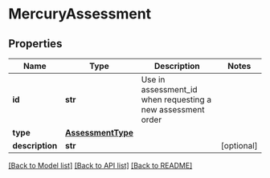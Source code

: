# MercuryAssessment


## Properties
Name | Type | Description | Notes
------------ | ------------- | ------------- | -------------
**id** | **str** | Use in assessment_id when requesting a new assessment order | 
**type** | [**AssessmentType**](AssessmentType.md) |  | 
**description** | **str** |  | [optional] 

[[Back to Model list]](../README.md#documentation-for-models) [[Back to API list]](../README.md#documentation-for-api-endpoints) [[Back to README]](../README.md)


